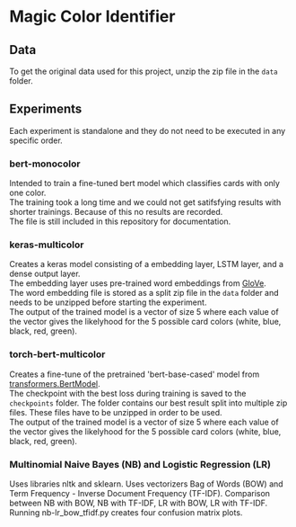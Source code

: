 # Magic Color Identifier

## Data
To get the original data used for this project, unzip the zip file in the `data` folder.

## Experiments
Each experiment is standalone and they do not need to be executed in any specific order.

### bert-monocolor
Intended to train a fine-tuned bert model which classifies cards with only one color.  
The training took a long time and we could not get satifsfying results with shorter trainings. Because of this no results are recorded.  
The file is still included in this repository for documentation.

### keras-multicolor
Creates a keras model consisting of a embedding layer, LSTM layer, and a dense output layer.  
The embedding layer uses pre-trained word embeddings from [GloVe](https://nlp.stanford.edu/projects/glove/).  
The word embedding file is stored as a split zip file in the `data` folder and needs to be unzipped before starting the experiment.  
The output of the trained model is a vector of size 5 where each value of the vector gives the likelyhood for the 5 possible card colors (white, blue, black, red, green).

### torch-bert-multicolor
Creates a fine-tune of the pretrained 'bert-base-cased' model from [transformers.BertModel](https://huggingface.co/transformers/v4.8.2/model_doc/bert.html?highlight=berttokenizer#bertmodel).  
The checkpoint with the best loss during training is saved to the `checkpoints` folder.
The folder contains our best result split into multiple zip files. These files have to be unzipped in order to be used.  
The output of the trained model is a vector of size 5 where each value of the vector gives the likelyhood for the 5 possible card colors (white, blue, black, red, green).

### Multinomial Naive Bayes (NB) and Logistic Regression (LR)
Uses libraries nltk and sklearn.
Uses vectorizers Bag of Words (BOW) and Term Frequency - Inverse Document Frequency (TF-IDF).
Comparison between NB with BOW, NB with TF-IDF, LR with BOW, LR with TF-IDF.
Running nb-lr_bow_tfidf.py creates four confusion matrix plots.
